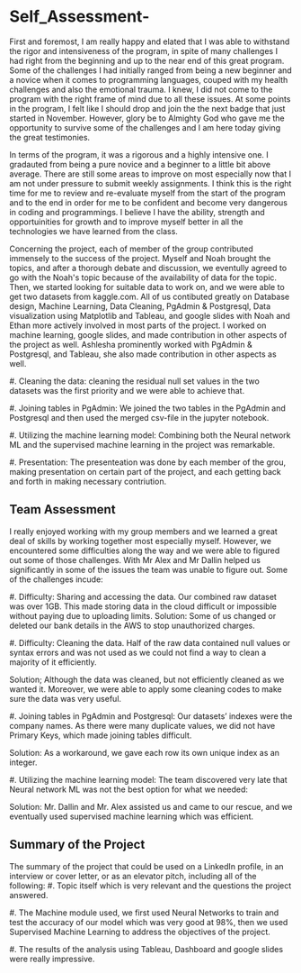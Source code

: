 # Self_Assessment-

First and foremost, I am really happy and elated that I was able to withstand the rigor and intensiveness of the program, in spite of many challenges I had right from the beginning and up to the near end of this great program. Some of the challenges I had initially ranged from being a new beginner and a novice when it comes to programming languages, couped with my health challenges and also the emotional trauma. I knew, I did not come to the program with the right frame of mind due to all these issues. At some points in the program, I felt like I should drop and join the the next badge that just started in November. However, glory be to Almighty God who gave me the opportunity to survive some of the challenges and I am here today giving the great testimonies.

In terms of the program, it was a rigorous and a highly intensive one. I gradauted from being a pure novice and a beginner to a little bit above average. There are still some areas to improve on most especially now that I am not under pressure to submit weekly assignments. I think this is the right time for me to review and re-evaluate myself from the start of the program and to the end in order for me to be confident and become very dangerous in coding and programmings. I believe I have the ability, strength and opportuinities for growth and to improve myself better in all the technologies we have learned from the class.

Concerning the project, each of member of the group contributed immensely to the success of the project. Myself and Noah brought the topics, and after a thorough debate and discussion, we eventully agreed to go with the Noah's topic because of the availability of data for the topic. Then, we started looking for suitable data to work on, and we were able to get two datasets from kaggle.com. All of us contibuted greatly on Database design, Machine Learning, Data Cleaning, PgAdmin & Postgresql, Data visualization using Matplotlib and Tableau, and google slides with Noah and Ethan more actively involved in most parts of the project. I worked on machine learning, google slides, and made contribution in other aspects of the project as well. Ashlesha prominently worked with PgAdmin & Postgresql, and Tableau, she also made contribution in other aspects as well. 

#. Cleaning the data: cleaning the residual null set values in the two datasets was the first priority and we were able to achieve that.

#. Joining tables in PgAdmin: We joined the two tables in the PgAdmin and Postgresql and then used the merged csv-file in the jupyter notebook.

#. Utilizing the machine learning model: Combining both the Neural network ML and the supervised machine learning in the project was remarkable.

#. Presentation: The presenteation was done by each member of the grou, making presentation on certain part of the project, and each getting back and forth in making necessary contriution.




## Team Assessment
I really enjoyed working with my group members and we learned a great deal of skills by working together most especially myself. However, we encountered some difficulties along the way and we were able to figured out some of those challenges. With Mr Alex and Mr Dallin helped us significantly in some of the issues the team was unable to figure out. Some of the challenges incude:

#. Difficulty: Sharing and accessing the data.
Our combined raw dataset was over 1GB. This made storing data in the cloud difficult or impossible without paying due to uploading limits. 
Solution: Some of us changed or deleted our bank details in the AWS to stop unauthorized charges.

#. Difficulty: Cleaning the data.
Half of the raw data contained null values or syntax errors and was not used as we could not find a way to clean a majority of it efficiently.

Solution; Although the data was cleaned, but not efficiently cleaned as we wanted it. Moreover, we were able to apply some cleaning codes to make sure the data was very useful.

#. Joining tables in PgAdmin and Postgresql:
Our datasets’ indexes were the company names. As there were many duplicate values, we did not have Primary Keys, which made joining tables difficult. 

Solution: As a workaround, we gave each row its own unique index as an integer.

#. Utilizing the machine learning model:
The team discovered very late that Neural network ML was not the best option for what we needed: 

Solution: Mr. Dallin and Mr. Alex assisted us and came to our rescue, and we eventually used supervised machine learning which was efficient.




## Summary of the Project
The summary of the project that could be used on a LinkedIn profile, in an interview or cover letter, or as an elevator pitch, including all of the following:
#. Topic itself which is very relevant and the questions the project answered.

#. The Machine module used, we first used Neural Networks to train and test the accuracy of our model which was very good at 98%, then we used Supervised Machine Learning to address the objectives of the project.

#. The results of the analysis using Tableau, Dashboard and google slides were really impressive.

